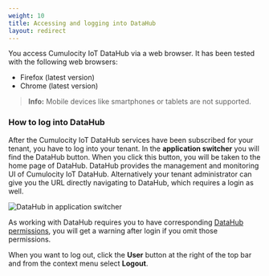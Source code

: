 ```yaml
---
weight: 10
title: Accessing and logging into DataHub
layout: redirect
---
```


You access Cumulocity IoT DataHub via a web browser. It has been tested with the following web browsers:

* Firefox (latest version)
* Chrome (latest version)

> **Info:** Mobile devices like smartphones or tablets are not supported.

### How to log into DataHub

After the Cumulocity IoT DataHub services have been subscribed for your tenant, you have to log into your tenant. In the **application switcher** you will find the DataHub button. When you click this button, you will be taken to the home page of DataHub. DataHub provides the management and monitoring UI of Cumulocity IoT DataHub. Alternatively your tenant administrator can give you the URL directly navigating to DataHub, which requires a login as well.

<img src="/images/datahub-guide/datahub-app-switcher.png" alt="DataHub in application switcher"  style="max-width: 100%">


As working with DataHub requires you to have corresponding [DataHub permissions](/datahub/setting-up-datahub/#defining-permissions), you will get a warning after login if you omit those permissions.

When you want to log out, click the **User** button at the right of the top bar and from the context menu select **Logout**.
